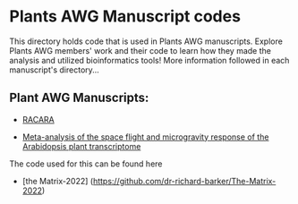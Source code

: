 # Plants AWG Manuscript codes

This directory holds code that is used in Plants AWG manuscripts. Explore Plants AWG members' work and their code to learn how they made the analysis and utilized bioinformatics tools! More information followed in each manuscript's directory...

## Plant AWG Manuscripts:

- [RACARA](RACARA)

- [Meta-analysis of the space flight and microgravity response of the Arabidopsis plant transcriptome](https://www.nature.com/articles/s41526-023-00247-6)

The code used for this can be found here 
- [the Matrix-2022] (https://github.com/dr-richard-barker/The-Matrix-2022)
